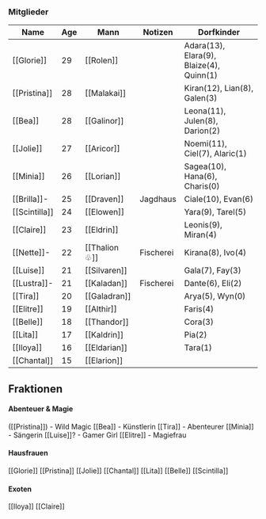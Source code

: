 ### Mitglieder

| Name          | Age | Mann          | Notizen   | Dorfkinder                               |
| ------------- | --- | ------------- | --------- | ---------------------------------------- |
| [[Glorie]]    | 29  | [[Rolen]]     |           | Adara(13), Elara(9), Blaize(4), Quinn(1) |
| [[Pristina]]  | 28  | [[Malakai]]   |           | Kiran(12), Lian(8), Galen(3)             |
| [[Bea]]       | 28  | [[Galinor]]   |           | Leona(11), Julen(8), Darion(2)           |
| [[Jolie]]     | 27  | [[Aricor]]    |           | Noemi(11), Ciel(7), Alaric(1)            |
| [[Minia]]     | 26  | [[Lorian]]    |           | Sagea(10), Hana(6), Charis(0)            |
| [[Brilla]]-   | 25  | [[Draven]]    | Jagdhaus  | Ciale(10), Evan(6)                       |
| [[Scintilla]] | 24  | [[Elowen]]    |           | Yara(9), Tarel(5)                        |
| [[Claire]]    | 23  | [[Eldrin]]    |           | Leonis(9), Miran(4)                      |
| [[Nette]]-    | 22  | [[Thalion ♧]] | Fischerei | Kirana(8), Ivo(4)                        |
| [[Luise]]     | 21  | [[Silvaren]]  |           | Gala(7), Fay(3)                          |
| [[Lustra]]-   | 21  | [[Kaladan]]   | Fischerei | Dante(6), Eli(2)                         |
| [[Tira]]      | 20  | [[Galadran]]  |           | Arya(5), Wyn(0)                          |
| [[Elitre]]    | 19  | [[Althir]]    |           | Faris(4)                                 |
| [[Belle]]     | 18  | [[Thandor]]   |           | Cora(3)                                  |
| [[Lita]]      | 17  | [[Kaldrin]]   |           | Pia(2)                                   |
| [[Iloya]]     | 16  | [[Eldarian]]  |           | Tara(1)                                  |
| [[Chantal]]   | 15  | [[Elarion]]   |           |                                          |
## Fraktionen
#### Abenteuer & Magie
([[Pristina]]) - Wild Magic
[[Bea]] - Künstlerin
[[Tira]] - Abenteurer
[[Minia]] - Sängerin
[[Luise]]? - Gamer Girl
[[Elitre]] - Magiefrau

#### Hausfrauen
[[Glorie]]
[[Pristina]]
[[Jolie]]
[[Chantal]]
[[Lita]]
[[Belle]]
[[Scintilla]]

#### Exoten
[[Iloya]]
[[Claire]]
